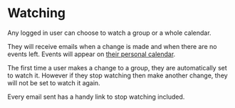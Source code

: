 # Watching
	
Any logged in user can choose to watch a group or a whole calendar.

They will receive emails when a change is made and when there are no events left. 
Events will appear on [their personal calendar](/en/users/core/personalcalendar.md).

The first time a user makes a change to a group, they are automatically set to watch it. 
However if they stop watching then make another change, they will not be set to watch it again.

Every email sent has a handy link to stop watching included.
